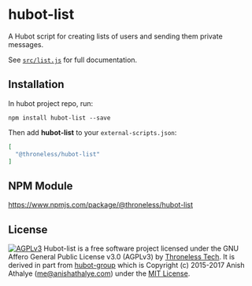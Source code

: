 # hubot-list

A Hubot script for creating lists of users and sending them private messages.

See [`src/list.js`](src/list.js) for full documentation.

## Installation

In hubot project repo, run:

`npm install hubot-list --save`

Then add **hubot-list** to your `external-scripts.json`:

```json
[
  "@throneless/hubot-list"
]
```

## NPM Module

https://www.npmjs.com/package/@throneless/hubot-list

## License
[<img src="https://www.gnu.org/graphics/agplv3-155x51.png" alt="AGPLv3" >](http://www.gnu.org/licenses/agpl-3.0.html)
Hubot-list is a free software project licensed under the GNU Affero General Public License v3.0 (AGPLv3) by [Throneless Tech](https://throneless.tech). It is derived in part from [hubot-group](https://github.com/anishathalye/hubot-group) which is Copyright (c) 2015-2017 Anish Athalye (me@anishathalye.com) under the [MIT License](https://github.com/anishathalye/hubot-group/blob/master/LICENSE.md).

